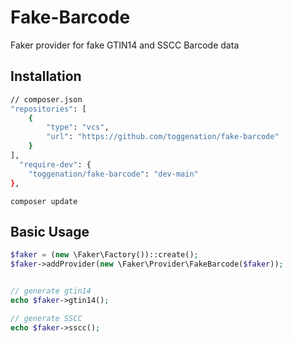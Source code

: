# Fake-Barcode
Faker provider for fake GTIN14 and SSCC Barcode data


## Installation

```sh
// composer.json
"repositories": [
    {
        "type": "vcs",
        "url": "https://github.com/toggenation/fake-barcode"
    }
],
  "require-dev": {
    "toggenation/fake-barcode": "dev-main"
},
```

```
composer update
```


## Basic Usage
```php
$faker = (new \Faker\Factory())::create();
$faker->addProvider(new \Faker\Provider\FakeBarcode($faker));


// generate gtin14
echo $faker->gtin14();

// generate SSCC
echo $faker->sscc();
```
